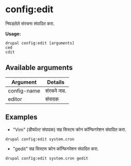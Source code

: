 # config:edit
निवडलेले संरचना संपादित करा.

**Usage:**
```
drupal config:edit [arguments]
ced
cdit
```

## Available arguments
Argument | Details
---------|-------------
config-name | संरचने नाव.
editor | संपादक

## Examples
* "Vim" (डीफॉल्ट संपादक) सह सिस्टम क्रोन कॉन्फिगरेशन संपादित करा.
```
drupal config:edit system.cron
```
* "gedit" सह सिस्टम क्रोन कॉन्फिगरेशन संपादित करा.
```
drupal config:edit system.cron gedit
```
